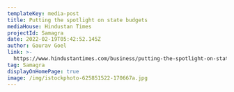 ```yaml
---
templateKey: media-post
title: Putting the spotlight on state budgets
mediaHouse: Hindustan Times
projectId: Samagra
date: 2022-02-19T05:42:52.145Z
author: Gaurav Goel
link: >-
  https://www.hindustantimes.com/business/putting-the-spotlight-on-state-budgets-101645237600309.html
tag: Samagra
displayOnHomePage: true
image: /img/istockphoto-625851522-170667a.jpg
---
```


